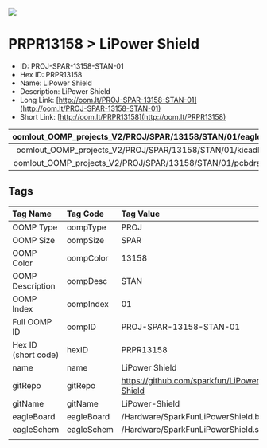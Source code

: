 


  
![][im]
# PRPR13158 > LiPower Shield

- ID: PROJ-SPAR-13158-STAN-01
- Hex ID: PRPR13158
- Name: LiPower Shield
- Description: LiPower Shield
- Long Link: [http://oom.lt/PROJ-SPAR-13158-STAN-01](http://oom.lt/PROJ-SPAR-13158-STAN-01)
- Short Link: [http://oom.lt/PRPR13158](http://oom.lt/PRPR13158)
  

|oomlout_OOMP_projects_V2/PROJ/SPAR/13158/STAN/01/eagleImage.png|oomlout_OOMP_projects_V2/PROJ/SPAR/13158/STAN/01/eagleSchemImage.png|oomlout_OOMP_projects_V2/PROJ/SPAR/13158/STAN/01/kicadPcb3dFront.png|oomlout_OOMP_projects_V2/PROJ/SPAR/13158/STAN/01/kicadPcb3dBack.png|
| :---: | :---: | :---: | :---: |
|oomlout_OOMP_projects_V2/PROJ/SPAR/13158/STAN/01/kicadPcb3d.png|oomlout_OOMP_projects_V2/PROJ/SPAR/13158/STAN/01/bomBack.png|oomlout_OOMP_projects_V2/PROJ/SPAR/13158/STAN/01/bomFront.png|oomlout_OOMP_projects_V2/PROJ/SPAR/13158/STAN/01/pcbdraw.svg|
|oomlout_OOMP_projects_V2/PROJ/SPAR/13158/STAN/01/pcbdrawBack.svg||||

## Tags
  

|Tag Name|Tag Code|Tag Value|
| :--- | :--- | :--- |
|OOMP Type|oompType|PROJ|
|OOMP Size|oompSize|SPAR|
|OOMP Color|oompColor|13158|
|OOMP Description|oompDesc|STAN|
|OOMP Index|oompIndex|01|
|Full OOMP ID|oompID|PROJ-SPAR-13158-STAN-01|
|Hex ID (short code)|hexID|PRPR13158|
|name|name|LiPower Shield|
|gitRepo|gitRepo|https://github.com/sparkfun/LiPower-Shield|
|gitName|gitName|LiPower-Shield|
|eagleBoard|eagleBoard|/Hardware/SparkFunLiPowerShield.brd|
|eagleSchem|eagleSchem|/Hardware/SparkFunLiPowerShield.sch|
||||



[im]: PROJ/SPAR/13158/STAN/01/kicadPcb3d_450.png
